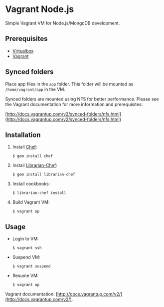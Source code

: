 # Vagrant Node.js

Simple Vagrant VM for Node.js/MongoDB development.

## Prerequisites

* [Virtualbox](https://www.virtualbox.org/)
* [Vagrant](http://vagrantup.com/)

## Synced folders

Place app files in the `app` folder. This folder will be mounted as `/home/vagrant/app` in the VM.

Synced folders are mounted using NFS for better performance. Please see the Vagrant documentation for more information and prerequisites:

[http://docs.vagrantup.com/v2/synced-folders/nfs.html](http://docs.vagrantup.com/v2/synced-folders/nfs.html)


## Installation

1. Install [Chef](https://github.com/opscode/chef):

	````$ gem install chef````
	
2. Install [Librarian-Chef](https://github.com/applicationsonline/librarian-chef):

	````$ gem install librarian-chef````
	
3. Install cookbooks:

	````$ librarian-chef install````

4. Build Vagrant VM:

	````$ vagrant up````


## Usage

* Login to VM:
	
	````$ vagrant ssh````
	
* Suspend VM:

	````$ vagrant suspend````
	
* Resume VM:

	````$ vagrant up````

Vagrant documentation: [http://docs.vagrantup.com/v2/](http://docs.vagrantup.com/v2/).

